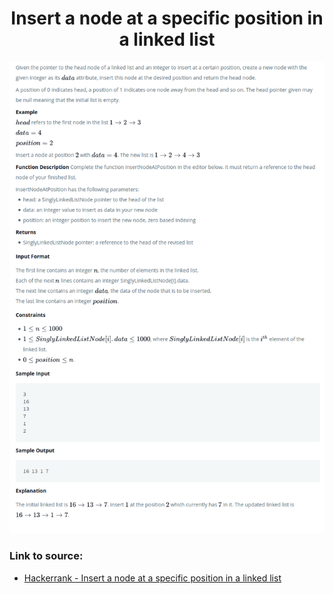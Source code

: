 <h1 align="center">Insert a node at a specific position in a linked list</h1>

![alt text](https://github.com/matthew01lokiet/Algorithmic-exercises/blob/main/z_description_images/Linked%20List/insert_a_node_at_a_specific_position_in_a_linked_list.png?raw=true)

### Link to source: 
- <a href="https://www.hackerrank.com/challenges/insert-a-node-at-a-specific-position-in-a-linked-list/problem">Hackerrank - Insert a node at a specific position in a linked list</a>
